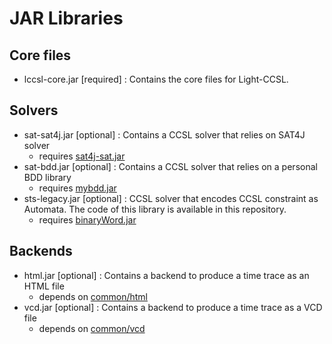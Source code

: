 # JAR Libraries
## Core files
- lccsl-core.jar [required] : Contains the core files for Light-CCSL.

## Solvers
- sat-sat4j.jar [optional] : Contains a CCSL solver that relies on SAT4J solver
  - requires [sat4j-sat.jar](https://www.sat4j.org/)
- sat-bdd.jar [optional] : Contains a CCSL solver that relies on a personal BDD library
  - requires [mybdd.jar](../common/) 
- sts-legacy.jar [optional] : CCSL solver that encodes CCSL constraint as Automata. The code of this library is available in this repository.
  - requires [binaryWord.jar](../common/)

## Backends
- html.jar [optional] : Contains a backend to produce a time trace as an HTML file
  - depends on [common/html](../common)
- vcd.jar [optional] : Contains a backend to produce a time trace as a VCD file
  - depends on [common/vcd](../common)
